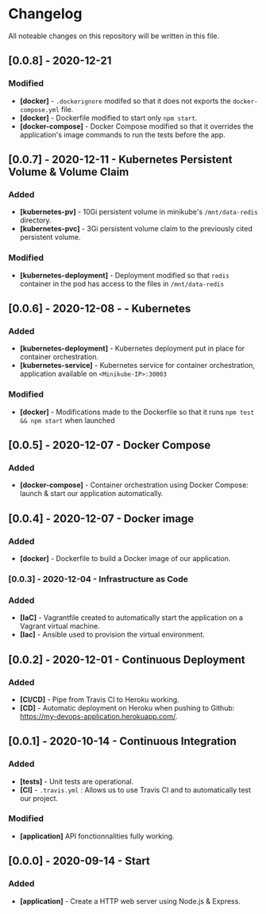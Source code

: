 # Changelog

All noteable changes on this repository will be written in this file.

## [0.0.8] - 2020-12-21

### Modified

- **[docker]** - `.dockerignore` modifed so that it does not exports the `docker-compose.yml` file.
- **[docker]** - Dockerfile modified to start only `npm start`.
- **[docker-compose]** - Docker Compose modified so that it overrides the application's image commands to run the tests before the app.

## [0.0.7] - 2020-12-11 - Kubernetes Persistent Volume & Volume Claim

### Added

- **[kubernetes-pv]** - 10Gi persistent volume in minikube's `/mnt/data-redis` directory.
- **[kubernetes-pvc]** - 3Gi persistent volume claim to the previously cited persistent volume.

### Modified

- **[kubernetes-deployment]** - Deployment modified so that `redis` container in the pod has access to the files in `/mnt/data-redis`

## [0.0.6] - 2020-12-08 - - Kubernetes

### Added

- **[kubernetes-deployment]** - Kubernetes deployment put in place for container orchestration.
- **[kubernetes-service]** - Kubernetes service for container orchestration, application available on `<Minikube-IP>:30003`

### Modified

- **[docker]** - Modifications made to the Dockerfile so that it runs `npm test && npm start` when launched

## [0.0.5] - 2020-12-07 - Docker Compose

### Added

- **[docker-compose]** - Container orchestration using Docker Compose: launch & start our application automatically.

## [0.0.4] - 2020-12-07 - Docker image

### Added

- **[docker]** - Dockerfile to build a Docker image of our application.

### [0.0.3] - 2020-12-04 - Infrastructure as Code

### Added

- **[IaC]** - Vagrantfile created to automatically start the application on a Vagrant virtual machine.
- **[Iac]** - Ansible used to provision the virtual environment.

## [0.0.2] - 2020-12-01 - Continuous Deployment

### Added

- **[CI/CD]** - Pipe from Travis CI to Heroku working.
- **[CD]** - Automatic deployment on Heroku when pushing to Github: https://my-devops-application.herokuapp.com/.

## [0.0.1] - 2020-10-14 - Continuous Integration

### Added

- **[tests]** - Unit tests are operational.
- **[CI]** - `.travis.yml` : Allows us to use Travis CI and to automatically test our project.

### Modified

- **[application]** API fonctionnalities fully working.

## [0.0.0] - 2020-09-14 - Start

### Added

- **[application]** - Create a HTTP web server using Node.js & Express.
